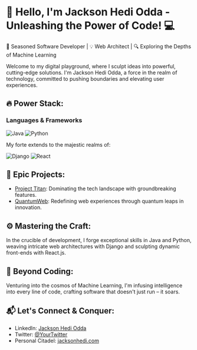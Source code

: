 # 👊 Hello, I'm Jackson Hedi Odda - Unleashing the Power of Code! 💻

🚀 Seasoned Software Developer | 💡 Web Architect | 🔍 Exploring the Depths of Machine Learning

Welcome to my digital playground, where I sculpt ideas into powerful, cutting-edge solutions. I'm Jackson Hedi Odda, a force in the realm of technology, committed to pushing boundaries and elevating user experiences.

## 🔥 Power Stack:

### Languages & Frameworks
![Java](https://img.shields.io/badge/Java-%23ED8B00.svg?style=for-the-badge&logo=java&logoColor=white)
![Python](https://img.shields.io/badge/Python-%233776AB.svg?style=for-the-badge&logo=python&logoColor=white)

My forte extends to the majestic realms of:

![Django](https://img.shields.io/badge/Django-%23092E20.svg?style=for-the-badge&logo=django&logoColor=white)
![React](https://img.shields.io/badge/React-%2361DAFB.svg?style=for-the-badge&logo=react&logoColor=white)

## 🚀 Epic Projects:

- [Project Titan](link-to-project-1): Dominating the tech landscape with groundbreaking features.
- [QuantumWeb](link-to-project-2): Redefining web experiences through quantum leaps in innovation.

## ⚙️ Mastering the Craft:

In the crucible of development, I forge exceptional skills in Java and Python, weaving intricate web architectures with Django and sculpting dynamic front-ends with React.js.

## 🌌 Beyond Coding:

Venturing into the cosmos of Machine Learning, I'm infusing intelligence into every line of code, crafting software that doesn't just run – it soars.

## 📬 Let's Connect & Conquer:

- LinkedIn: [Jackson Hedi Odda](https://www.linkedin.com/in/jackson-hedi-odda/)
- Twitter: [@YourTwitter](https://twitter.com/your-twitter)
- Personal Citadel: [jacksonhedi.com](https://www.jacksonhedi.com)


